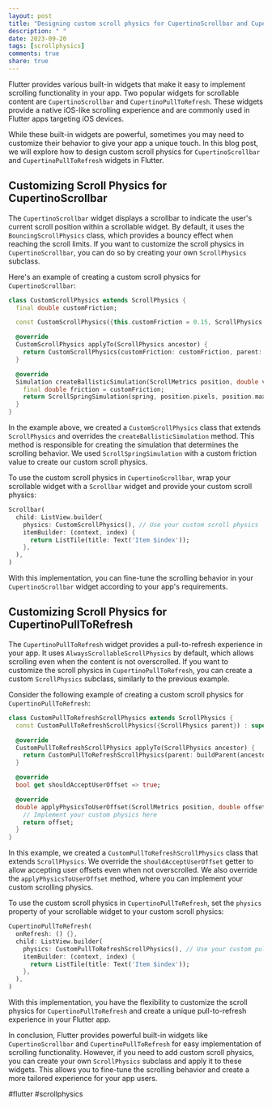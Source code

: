 ```yaml
---
layout: post
title: "Designing custom scroll physics for CupertinoScrollbar and CupertinoPullToRefresh in Flutter"
description: " "
date: 2023-09-20
tags: [scrollphysics]
comments: true
share: true
---
```


Flutter provides various built-in widgets that make it easy to implement scrolling functionality in your app. Two popular widgets for scrollable content are `CupertinoScrollbar` and `CupertinoPullToRefresh`. These widgets provide a native iOS-like scrolling experience and are commonly used in Flutter apps targeting iOS devices.

While these built-in widgets are powerful, sometimes you may need to customize their behavior to give your app a unique touch. In this blog post, we will explore how to design custom scroll physics for `CupertinoScrollbar` and `CupertinoPullToRefresh` widgets in Flutter.

## Customizing Scroll Physics for CupertinoScrollbar

The `CupertinoScrollbar` widget displays a scrollbar to indicate the user's current scroll position within a scrollable widget. By default, it uses the `BouncingScrollPhysics` class, which provides a bouncy effect when reaching the scroll limits. If you want to customize the scroll physics in `CupertinoScrollbar`, you can do so by creating your own `ScrollPhysics` subclass.

Here's an example of creating a custom scroll physics for `CupertinoScrollbar`:

```dart
class CustomScrollPhysics extends ScrollPhysics {
  final double customFriction;

  const CustomScrollPhysics({this.customFriction = 0.15, ScrollPhysics parent}) : super(parent: parent);

  @override
  CustomScrollPhysics applyTo(ScrollPhysics ancestor) {
    return CustomScrollPhysics(customFriction: customFriction, parent: buildParent(ancestor));
  }

  @override
  Simulation createBallisticSimulation(ScrollMetrics position, double velocity) {
    final double friction = customFriction;
    return ScrollSpringSimulation(spring, position.pixels, position.maxScrollExtent, velocity * -1, tolerance: tolerance);
  }
}
```

In the example above, we created a `CustomScrollPhysics` class that extends `ScrollPhysics` and overrides the `createBallisticSimulation` method. This method is responsible for creating the simulation that determines the scrolling behavior. We used `ScrollSpringSimulation` with a custom friction value to create our custom scroll physics.

To use the custom scroll physics in `CupertinoScrollbar`, wrap your scrollable widget with a `Scrollbar` widget and provide your custom scroll physics:

```dart
Scrollbar(
  child: ListView.builder(
    physics: CustomScrollPhysics(), // Use your custom scroll physics
    itemBuilder: (context, index) {
      return ListTile(title: Text('Item $index'));
    },
  ),
)
```

With this implementation, you can fine-tune the scrolling behavior in your `CupertinoScrollbar` widget according to your app's requirements.

## Customizing Scroll Physics for CupertinoPullToRefresh

The `CupertinoPullToRefresh` widget provides a pull-to-refresh experience in your app. It uses `AlwaysScrollableScrollPhysics` by default, which allows scrolling even when the content is not overscrolled. If you want to customize the scroll physics in `CupertinoPullToRefresh`, you can create a custom `ScrollPhysics` subclass, similarly to the previous example.

Consider the following example of creating a custom scroll physics for `CupertinoPullToRefresh`:

```dart
class CustomPullToRefreshScrollPhysics extends ScrollPhysics {
  const CustomPullToRefreshScrollPhysics({ScrollPhysics parent}) : super(parent: parent);

  @override
  CustomPullToRefreshScrollPhysics applyTo(ScrollPhysics ancestor) {
    return CustomPullToRefreshScrollPhysics(parent: buildParent(ancestor));
  }

  @override
  bool get shouldAcceptUserOffset => true;

  @override
  double applyPhysicsToUserOffset(ScrollMetrics position, double offset) {
    // Implement your custom physics here
    return offset;
  }
}
```

In this example, we created a `CustomPullToRefreshScrollPhysics` class that extends `ScrollPhysics`. We override the `shouldAcceptUserOffset` getter to allow accepting user offsets even when not overscrolled. We also override the `applyPhysicsToUserOffset` method, where you can implement your custom scrolling physics.

To use the custom scroll physics in `CupertinoPullToRefresh`, set the `physics` property of your scrollable widget to your custom scroll physics:

```dart
CupertinoPullToRefresh(
  onRefresh: () {},
  child: ListView.builder(
    physics: CustomPullToRefreshScrollPhysics(), // Use your custom pull-to-refresh scroll physics
    itemBuilder: (context, index) {
      return ListTile(title: Text('Item $index'));
    },
  ),
)
```

With this implementation, you have the flexibility to customize the scroll physics for `CupertinoPullToRefresh` and create a unique pull-to-refresh experience in your Flutter app.

In conclusion, Flutter provides powerful built-in widgets like `CupertinoScrollbar` and `CupertinoPullToRefresh` for easy implementation of scrolling functionality. However, if you need to add custom scroll physics, you can create your own `ScrollPhysics` subclass and apply it to these widgets. This allows you to fine-tune the scrolling behavior and create a more tailored experience for your app users.

#flutter #scrollphysics
